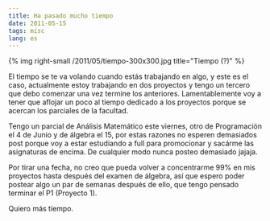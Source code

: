 ```yaml
---
title: Ha pasado mucho tiempo
date: 2011-05-15
tags: misc
lang: es
---
```


{% img right-small /2011/05/tiempo-300x300.jpg title="Tiempo (?)" %}

El tiempo se te va volando cuando estás trabajando en algo, y este es el caso, actualmente estoy trabajando en dos proyectos y tengo un tercero que debo comenzar una vez termine los anteriores. Lamentablemente voy a tener que aflojar un poco al tiempo dedicado a los proyectos porque se acercan los parciales de la facultad.

Tengo un parcial de Análisis Matemático este viernes, otro de Programación el 4 de Junio y de álgebra el 15, por estas razones no esperen demasiados post  porque voy a estar estudiando a full para promocionar y sacárme las asignaturas de encima. De cualquier modo nunca posteo demasiado jajaja.

Por tirar una fecha, no creo que pueda volver a concentrarme 99% en mis proyectos hasta después del examen de álgebra, así que espero poder postear algo un par de semanas después de ello, que tengo pensado terminar el P1 (Proyecto 1).

Quiero más tiempo.

